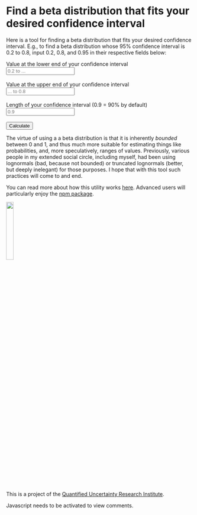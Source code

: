 Find a beta distribution that fits your desired confidence interval
===================================================================

Here is a tool for finding a beta distribution that fits your desired confidence interval. 
E.g., to find a beta distribution whose 95% confidence interval is 0.2 to 0.8, 
input 0.2, 0.8, and 0.95 in their respective fields below:

<script>

</script>

<form action="/signup" method="post" id="fit-beta"> 
  <div class="field">
    <label for="ci_lower">Value at the lower end of your confidence interval</label>
    <input type="text" id="ci_lower" ci_lower="ci_lower" placeholder="0.2 to ..." class="subscribe-input"/>
  </div>
  <br>
  <div class="field">
    <label for="ci_upper">Value at the upper end of your confidence interval</label>
    <input type="text" id="ci_upper" ci_upper="ci_upper" placeholder="... to 0.8" class="subscribe-input"/>
  </div>
  <br>
  <div class="field">
    <label for="ci_length">Length of your confidence interval (0.9 = 90% by default)</label>
    <input type="text" id="ci_length" ci_length="ci_length" placeholder="0.9" class="subscribe-input"/>
  </div>
  <br>
  <button type="submit" id="submit_button"class="subscribe-button">Calculate</button>
</form>
<p id="result"></p>

<script>

const form = document.getElementById('fit-beta');
const submit_button = document.getElementById('submit_button')
const result_p = document.getElementById('result')

form.addEventListener('submit', (event) => {
	event.preventDefault();
	
	result_p.innerHTML = ''
	// Disable new submits
	submit_button.disabled = 'disabled';
	// console.log(submit_button.innerHTML)
	submit_button.innerHTML = 'Calculating...'

	// get the form data
	let data = {
		ci_lower: form.elements['ci_lower'].value,
		ci_upper: form.elements['ci_upper'].value,
		ci_length: form.elements['ci_length'].value,
	}
	console.log(JSON.stringify(data))

		// make request
  fetch("https://trastos.nunosempere.com/fit-beta", {
		method: "post",
		headers: {
			'Accept': 'application/json',
			'Content-Type': 'application/json'
		},
		body: JSON.stringify(data)
	})
	.then( (response) => response.json())
	.then(result => {
		submit_button.disabled = false;
		submit_button.innerHTML = 'Calculate'
		result_p.innerHTML = `Result: beta(${result[0]}, ${result[1]})`
		console.log(result)
		console.log(JSON.stringify(result, null, 2))
	});
});
</script>

<p>The virtue of using a a beta distribution is that it is inherently <em>bounded</em> between 0 and 1,
and thus much more suitable for estimating things like probabilities, and, more speculatively,
ranges of values. Previously, various people in my extended social circle, including myself,  had been
using lognormals (bad, because not bounded) or truncated lognormals (better, but deeply inelegant) for
those purposes. I hope that with this tool such practices will come to and end.</p>

You can read more about how this utility works [here](https://github.com/quantified-uncertainty/fit-beta.git).
Advanced users will particularly enjoy the [npm package](https://www.npmjs.com/package/fit-beta).

<p><img src="https://i.imgur.com/3uQgbcw.png" style="width: 20%;">
<br>
This is a project of the <a href="https://quantifieduncertainty.org/">Quantified Uncertainty Research Institute</a>.</p>

<p>
  <section id='isso-thread'>
  <noscript>Javascript needs to be activated to view comments.</noscript>
  </section>
</p>

